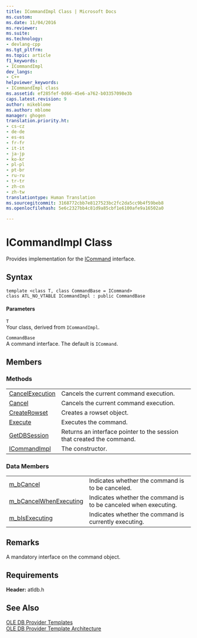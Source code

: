```yaml
---
title: ICommandImpl Class | Microsoft Docs
ms.custom: 
ms.date: 11/04/2016
ms.reviewer: 
ms.suite: 
ms.technology:
- devlang-cpp
ms.tgt_pltfrm: 
ms.topic: article
f1_keywords:
- ICommandImpl
dev_langs:
- C++
helpviewer_keywords:
- ICommandImpl class
ms.assetid: ef285fef-0d66-45e6-a762-b03357098e3b
caps.latest.revision: 9
author: mikeblome
ms.author: mblome
manager: ghogen
translation.priority.ht:
- cs-cz
- de-de
- es-es
- fr-fr
- it-it
- ja-jp
- ko-kr
- pl-pl
- pt-br
- ru-ru
- tr-tr
- zh-cn
- zh-tw
translationtype: Human Translation
ms.sourcegitcommit: 3168772cbb7e8127523bc2fc2da5cc9b4f59beb8
ms.openlocfilehash: 5e6c2327bb4c81d9a85cbf1e6100afe9a16502a0

---
```

# ICommandImpl Class
Provides implementation for the [ICommand](https://msdn.microsoft.com/en-us/library/ms709737.aspx) interface.  
  
## Syntax  
  
```  
template <class T, class CommandBase = ICommand>   
class ATL_NO_VTABLE ICommandImpl : public CommandBase  
```  
  
#### Parameters  
 `T`  
 Your class, derived from `ICommandImpl`.  
  
 `CommandBase`  
 A command interface. The default is `ICommand`.  
  
## Members  
  
### Methods  
  
|||  
|-|-|  
|[CancelExecution](../../data/oledb/icommandimpl-cancelexecution.md)|Cancels the current command execution.|  
|[Cancel](../../data/oledb/icommandimpl-cancel.md)|Cancels the current command execution.|  
|[CreateRowset](../../data/oledb/icommandimpl-createrowset.md)|Creates a rowset object.|  
|[Execute](../../data/oledb/icommandimpl-execute.md)|Executes the command.|  
|[GetDBSession](../../data/oledb/icommandimpl-getdbsession.md)|Returns an interface pointer to the session that created the command.|  
|[ICommandImpl](../../data/oledb/icommandimpl-icommandimpl.md)|The constructor.|  
  
### Data Members  
  
|||  
|-|-|  
|[m_bCancel](../../data/oledb/icommandimpl-m-bcancel.md)|Indicates whether the command is to be canceled.|  
|[m_bCancelWhenExecuting](../../data/oledb/icommandimpl-m-bcancelwhenexecuting.md)|Indicates whether the command is to be canceled when executing.|  
|[m_bIsExecuting](../../data/oledb/icommandimpl-m-bisexecuting.md)|Indicates whether the command is currently executing.|  
  
## Remarks  
 A mandatory interface on the command object.  
  
## Requirements  
 **Header:** atldb.h  
  
## See Also  
 [OLE DB Provider Templates](../../data/oledb/ole-db-provider-templates-cpp.md)   
 [OLE DB Provider Template Architecture](../../data/oledb/ole-db-provider-template-architecture.md)


<!--HONumber=Jan17_HO1-->


